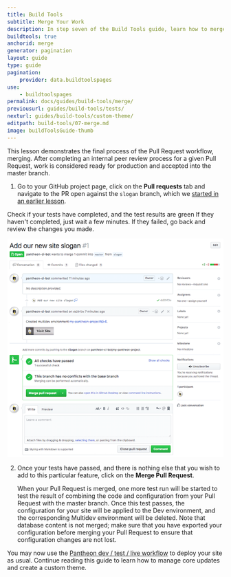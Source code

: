 ```yaml
---
title: Build Tools
subtitle: Merge Your Work
description: In step seven of the Build Tools guide, learn how to merge your branches into the master branch.
buildtools: true
anchorid: merge
generator: pagination
layout: guide
type: guide
pagination:
    provider: data.buildtoolspages
use:
    - buildtoolspages
permalink: docs/guides/build-tools/merge/
previousurl: guides/build-tools/tests/
nexturl: guides/build-tools/custom-theme/
editpath: build-tools/07-merge.md
image: buildToolsGuide-thumb
---
```

This lesson demonstrates the final process of the Pull Request workflow, merging. After completing an internal peer review process for a given Pull Request, work is considered ready for production and accepted into the master branch.

1.  Go to your GitHub project page, click on the **Pull requests** tab and navigate to the PR open against the `slogan` branch, which we [started in an earlier lesson](/guides/build-tools/new-pr/).

  Check if your tests have completed, and the test results are green If they haven't completed, just wait a few minutes. If they failed, go back and review the changes you made.

  ![Passed Pull Request](../../../images/pr-workflow/slogan-pr-passed.png)

2.  Once your tests have passed, and there is nothing else that you wish to add to this particular feature, click on the **Merge Pull Request**.

    When your Pull Request is merged, one more test run will be started to test the result of combining the code and configuration from your Pull Request with the master branch. Once this test passes, the configuration for your site will be applied to the Dev environment, and the corresponding Multidev environment will be deleted. Note that database content is not merged; make sure that you have exported your configuration before merging your Pull Request to ensure that configuration changes are not lost.

You may now use the [Pantheon dev / test / live workflow](https://pantheon.io/docs/pantheon-workflow/) to deploy your site as usual. Continue reading this guide to learn how to manage core updates and create a custom theme.
